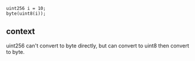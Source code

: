 [//title]: (solidity-uint-to-byte)
[//englishtitle]: (solidity-uint-to-byte)
[//category]: (solidity,ethereum,snippet)
[//tags]: (solidity,ethereum,snippet)
[//createtime]: (20210618)
[//updatetime]: (20210618)

```solidity
uint256 i = 10;
byte(uint8(i));
```

## context

uint256 can't convert to byte directly, but can convert to uint8 then convert to byte.
